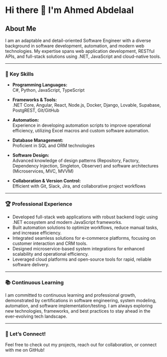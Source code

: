 # Hi there 👋 I'm Ahmed Abdelaal

## About Me

I am an adaptable and detail-oriented Software Engineer with a diverse background in software development, automation, and modern web technologies. My expertise spans web application development, RESTful APIs, and full-stack solutions using .NET, JavaScript and cloud-native tools.

---

### 🚀 Key Skills

- **Programming Languages:**  
  C#, Python, JavaScript, TypeScript

- **Frameworks & Tools:**  
  .NET Core, Angular, React, Node.js, Docker, Django, Lovable, Supabase, PostgREST, Git/GitHub

- **Automation:**  
  Experience in developing automation scripts to improve operational efficiency, utilizing Excel macros and custom software automation.

- **Database Management:**  
  Proficient in SQL and ORM technologies

- **Software Design:**  
  Advanced knowledge of design patterns (Repository, Factory, Dependency Injection, Singleton, Observer) and software architectures (Microservices, MVC, MVVM)

- **Collaboration & Version Control:**  
  Efficient with Git, Slack, Jira, and collaborative project workflows

---

### 🏆 Professional Experience

- Developed full-stack web applications with robust backend logic using .NET ecosystem and modern JavaScript frameworks.
- Built automation solutions to optimize workflows, reduce manual tasks, and increase efficiency.
- Integrated seamless solutions for e-commerce platforms, focusing on customer interaction and CRM tools.
- Designed microservice-based system integrations for enhanced scalability and operational efficiency.
- Leveraged cloud platforms and open-source tools for rapid, reliable software delivery.

---

### 📚 Continuous Learning

I am committed to continuous learning and professional growth, demonstrated by certifications in software engineering, system modeling, automation, and software implementation/testing. I am always exploring new technologies, frameworks, and best practices to stay ahead in the ever-evolving tech landscape.

---

### 🤝 Let’s Connect!

Feel free to check out my projects, reach out for collaboration, or connect with me on GitHub!
